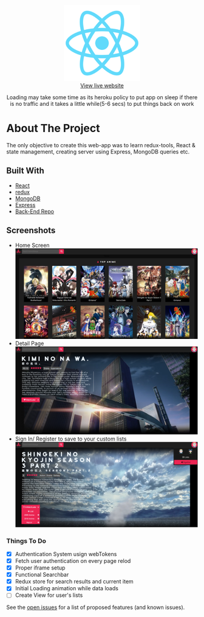 
    
 <div align="center">
 <img width="200" src="public/logo512.png" alt="AnimTrack App Logo">
 <br>
  <a  href="https://animtrack-de50d.web.app/">View live website</a>
  <p align="center">Loading may take some time as its heroku policy to put app on sleep if there is no traffic and it takes a little while(5-6 secs) to put things back on work</p>
 </div>

# About The Project

The only objective to create this web-app was to learn redux-tools, React & state management, creating server using Express, MongoDB queries etc.

## Built With
* [React](https://reactjs.org/)
* [redux](https://redux.js.org/introduction/getting-started)
* [MongoDB](https://github.com/abhishekshakya/MERN-frontend-Ecomm/blob/main/mongodb.com)
* [Express](https://expressjs.com/)
* [Back-End Repo](https://github.com/shreytanwar/AnimTrack-Back-End)

## Screenshots
* Home Screen
![Home Screen](images/Home.png)
* Detail Page
![About Anime](images/About.png)
* Sign In/ Register to save to your custom lists
![Save to your Lists](images/UI.png)

### Things To Do
- [x] Authentication System usign webTokens
- [x] Fetch user authentication on every page relod
- [x] Proper iframe setup
- [x] Functional Searchbar
- [x] Redux store for search results and current item
- [x] Initial Loading animation while data loads
- [ ] Create View for user's lists

 <p>See the <a align="center" href="https://github.com/shreytanwar/AnimTrack-Front-End/issues">open issues</a> for a list of proposed features (and known issues).
